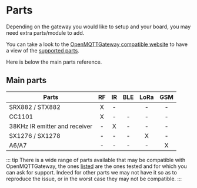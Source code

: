 # Parts
Depending on the gateway you would like to setup and your board, you may need extra parts/module to add.

You can take a look to the [OpenMQTTGateway compatible website](https://compatible.openmqttgateway.com) to have a view of the [supported parts](https://compatible.openmqttgateway.com/index.php/parts/).

Here is below the main parts reference.

## Main parts 
|Parts|RF|IR|BLE|LoRa|GSM|
|-|:-:|:-:|:-:|:-:|:-:|
|SRX882 / STX882|X|-||-|-|
|CC1101|X|-|-|-|-|
|38KHz IR emitter and receiver|-|X|-|-|-|
|SX1276 / SX1278|-|-|-|X|-|
|A6/A7|-|-|-|-|X|

::: tip
There is a wide range of parts available that may be compatible with OpenMQTTGateway, the ones [listed](https://compatible.openmqttgateway.com/index.php/parts/) are the ones tested and for which you can ask for support. Indeed for other parts we may not have it so as to reproduce the issue, or in the worst case they may not be compatible.
:::

